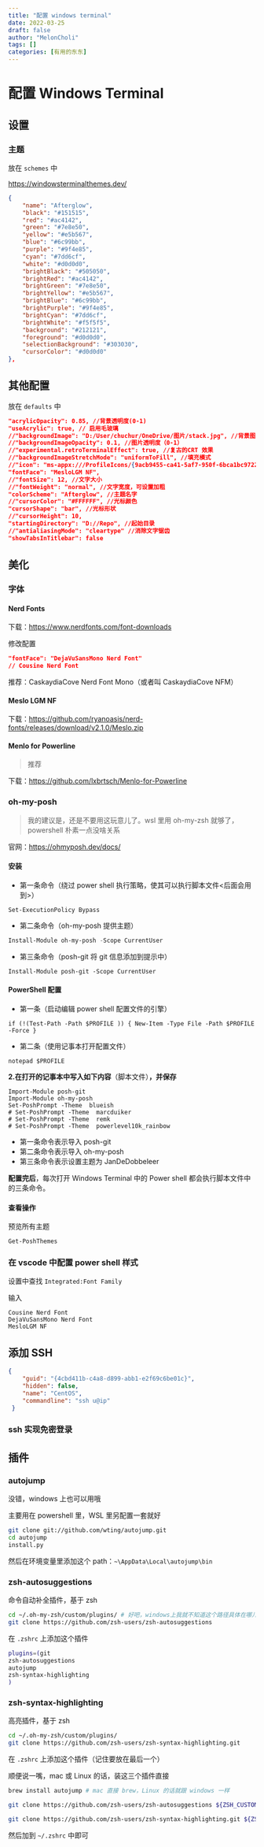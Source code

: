 ```yaml
---
title: "配置 windows terminal"
date: 2022-03-25
draft: false
author: "MelonCholi"
tags: []
categories: [有用的东东]
---
```


# 配置 Windows Terminal

##  设置

### 主题

放在 `schemes` 中

https://windowsterminalthemes.dev/

```json
{
    "name": "Afterglow",
    "black": "#151515",
    "red": "#ac4142",
    "green": "#7e8e50",
    "yellow": "#e5b567",
    "blue": "#6c99bb",
    "purple": "#9f4e85",
    "cyan": "#7dd6cf",
    "white": "#d0d0d0",
    "brightBlack": "#505050",
    "brightRed": "#ac4142",
    "brightGreen": "#7e8e50",
    "brightYellow": "#e5b567",
    "brightBlue": "#6c99bb",
    "brightPurple": "#9f4e85",
    "brightCyan": "#7dd6cf",
    "brightWhite": "#f5f5f5",
    "background": "#212121",
    "foreground": "#d0d0d0",
    "selectionBackground": "#303030",
    "cursorColor": "#d0d0d0"
},
```

## 其他配置

放在 `defaults` 中

```json
"acrylicOpacity": 0.85, //背景透明度(0-1)
"useAcrylic": true, // 启用毛玻璃
//"backgroundImage": "D:/User/chuchur/OneDrive/图片/stack.jpg", //背景图片
//"backgroundImageOpacity": 0.1, //图片透明度（0-1）
//"experimental.retroTerminalEffect": true, //复古的CRT 效果
//"backgroundImageStretchMode": "uniformToFill", //填充模式
//"icon": "ms-appx:///ProfileIcons/{9acb9455-ca41-5af7-950f-6bca1bc9722f}.png", //图标
"fontFace": "MesloLGM NF",
//"fontSize": 12, //文字大小
//"fontWeight": "normal", //文字宽度，可设置加粗
"colorScheme": "Afterglow", //主题名字
//"cursorColor": "#FFFFFF", //光标颜色
"cursorShape": "bar", //光标形状
//"cursorHeight": 10,
"startingDirectory": "D://Repo", //起始目录
//"antialiasingMode": "cleartype" //消除文字锯齿
"showTabsInTitlebar": false
```

## 美化

### 字体

#### Nerd Fonts

下载：https://www.nerdfonts.com/font-downloads

修改配置

```json
"fontFace": "DejaVuSansMono Nerd Font"
// Cousine Nerd Font
```

推荐：CaskaydiaCove Nerd Font Mono（或者叫 CaskaydiaCove NFM）

#### Meslo LGM NF

下载：https://github.com/ryanoasis/nerd-fonts/releases/download/v2.1.0/Meslo.zip

#### Menlo for Powerline

> 推荐

下载：https://github.com/lxbrtsch/Menlo-for-Powerline

### oh-my-posh

> 我的建议是，还是不要用这玩意儿了。wsl 里用 oh-my-zsh 就够了，powershell 朴素一点没啥关系

官网：https://ohmyposh.dev/docs/

#### 安装

- 第一条命令（绕过 power shell 执行策略，使其可以执行脚本文件<后面会用到>）

```text
Set-ExecutionPolicy Bypass
```

- 第二条命令（oh-my-posh 提供主题）

```powershell
Install-Module oh-my-posh -Scope CurrentUser
```

- 第三条命令（posh-git 将 git 信息添加到提示中）

```text
Install-Module posh-git -Scope CurrentUser
```

#### PowerShell 配置

- 第一条（启动编辑 power shell 配置文件的引擎）

```text
if (!(Test-Path -Path $PROFILE )) { New-Item -Type File -Path $PROFILE -Force }
```

- 第二条（使用记事本打开配置文件）

```text
notepad $PROFILE
```

**2.在打开的记事本中写入如下内容**（脚本文件）**，并保存**

```text
Import-Module posh-git
Import-Module oh-my-posh
Set-PoshPrompt -Theme  blueish
# Set-PoshPrompt -Theme  marcduiker
# Set-PoshPrompt -Theme  remk
# Set-PoshPrompt -Theme  powerlevel10k_rainbow
```

- 第一条命令表示导入 posh-git
- 第二条命令表示导入 oh-my-posh
- 第三条命令表示设置主题为 JanDeDobbeleer

**配置完后**，每次打开 Windows Terminal 中的 Power shell 都会执行脚本文件中的三条命令。

#### 查看操作

预览所有主题

```shell
Get-PoshThemes
```

### 在 vscode 中配置 power shell 样式

设置中查找 `Integrated:Font Family`

输入

```
Cousine Nerd Font
DejaVuSansMono Nerd Font
MesloLGM NF
```

## 添加 SSH

```json
{
    "guid": "{4cbd411b-c4a8-d899-abb1-e2f69c6be01c}",
    "hidden": false,
    "name": "CentOS",
    "commandline": "ssh u@ip"
 }
```

### ssh 实现免密登录



## 插件

### autojump

没错，windows 上也可以用哦

主要用在 powershell 里，WSL 里另配置一套就好

```bash
git clone git://github.com/wting/autojump.git
cd autojump
install.py
```

然后在环境变量里添加这个 path：`~\AppData\Local\autojump\bin`

### zsh-autosuggestions

命令自动补全插件，基于 zsh

```bash
cd ~/.oh-my-zsh/custom/plugins/ # 好吧，windows上我就不知道这个路径具体在哪儿了
git clone https://github.com/zsh-users/zsh-autosuggestions
```

在 `.zshrc` 上添加这个插件

```bash
plugins=(git
zsh-autosuggestions
autojump
zsh-syntax-highlighting
)
```

### zsh-syntax-highlighting

高亮插件，基于 zsh

```bash
cd ~/.oh-my-zsh/custom/plugins/
git clone https://github.com/zsh-users/zsh-syntax-highlighting.git
```

在 `.zshrc` 上添加这个插件（记住要放在最后一个）

顺便说一嘴，mac 或 Linux 的话，装这三个插件直接

```bash
brew install autojump # mac 直接 brew，Linux 的话就跟 windows 一样

git clone https://github.com/zsh-users/zsh-autosuggestions ${ZSH_CUSTOM:-~/.oh-my-zsh/custom}/plugins/zsh-autosuggestions

git clone https://github.com/zsh-users/zsh-syntax-highlighting.git ${ZSH_CUSTOM:-~/.oh-my-zsh/custom}/plugins/zsh-syntax-highlighting
```

然后加到 `~/.zshrc` 中即可
